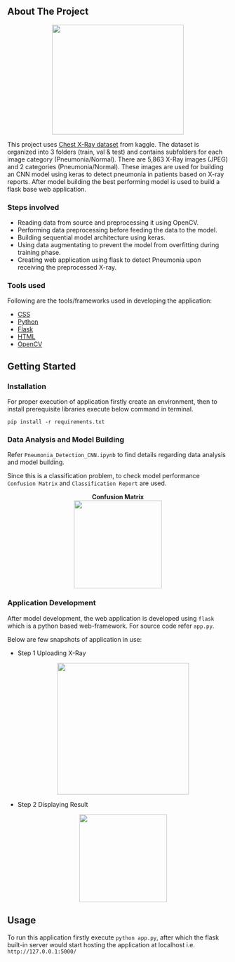

<!-- ABOUT THE PROJECT -->

## About The Project

<p align="center">
  <img src="https://raw.githubusercontent.com/rppradhan08/pneumonia-detection/master/images/person1661_virus_2872.jpeg" height="250px" width="300px">
</p>
This project uses <a href="https://www.kaggle.com/paultimothymooney/chest-xray-pneumonia">Chest X-Ray dataset</a> from kaggle.
The dataset is organized into 3 folders (train, val & test) and contains subfolders for each image category (Pneumonia/Normal). There are 5,863 X-Ray images (JPEG) and 2 categories (Pneumonia/Normal). These images are used for building an CNN model using keras to detect pneumonia in patients based on X-ray reports. After model building the best performing model is used to build a flask base web application.

### Steps involved

- Reading data from source and preprocessing it using OpenCV.
- Performing data preprocessing before feeding the data to the model.
- Building sequential model architecture using keras.
- Using data augmentating to prevent the model from overfitting during training phase.
- Creating web application using flask to detect Pneumonia upon receiving the preprocessed X-ray.

### Tools used

Following are the tools/frameworks used in developing the application:

- [CSS](https://en.wikipedia.org/wiki/CSS)
- [Python](https://www.python.org/)
- [Flask](https://palletsprojects.com/p/flask/)
- [HTML](https://en.wikipedia.org/wiki/HTML)
- [OpenCV](https://opencv-python-tutroals.readthedocs.io/en/latest/)

## Getting Started

### Installation

For proper execution of application firstly create an environment, then to install prerequisite libraries execute below command in terminal.

```
pip install -r requirements.txt
```

### Data Analysis and Model Building

Refer `Pneumonia_Detection_CNN.ipynb` to find details regarding data analysis and model building.

Since this is a classification problem, to check model performance `Confusion Matrix` and `Classification Report` are used.

<p align="center">
<b>Confusion Matrix</b><br>
<img src="https://raw.githubusercontent.com/rppradhan08/pneumonia-detection/master/images/cunfusion_mat.png" height="200px">
</p>

### Application Development

After model development, the web application is developed using `flask` which is a python based web-framework. For source code refer `app.py`.

Below are few snapshots of application in use:

- Step 1 Uploading X-Ray
  <p align="center">
    <img src="https://raw.githubusercontent.com/rppradhan08/pneumonia-detection/master/images/home.PNG" height="300px">
  </p>
- Step 2 Displaying Result
  <p align="center">
    <img src="https://raw.githubusercontent.com/rppradhan08/pneumonia-detection/master/images/normal.PNG" height="200px">
  </p>

<!-- CONTACT -->

## Usage

To run this application firstly execute `python app.py`, after which the flask built-in server would start hosting the application at localhost i.e.
`http://127.0.0.1:5000/`



